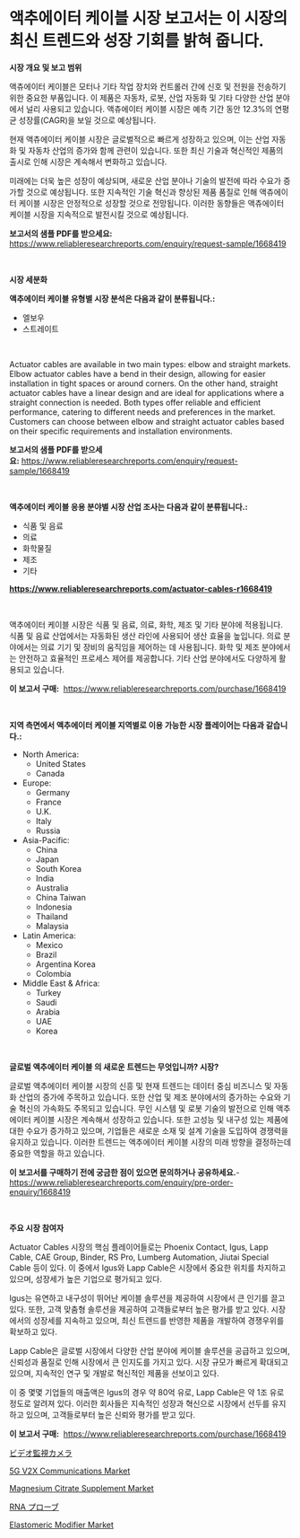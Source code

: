 <p><h1>액추에이터 케이블 시장 보고서는 이 시장의 최신 트렌드와 성장 기회를 밝혀 줍니다.</h1></p><p><strong>시장 개요 및 보고 범위</strong></p>
<p><p>액츄에이터 케이블은 모터나 기타 작업 장치와 컨트롤러 간에 신호 및 전원을 전송하기 위한 중요한 부품입니다. 이 제품은 자동차, 로봇, 산업 자동화 및 기타 다양한 산업 분야에서 널리 사용되고 있습니다. 액츄에이터 케이블 시장은 예측 기간 동안 12.3%의 연평균 성장률(CAGR)을 보일 것으로 예상됩니다. </p><p>현재 액츄에이터 케이블 시장은 글로벌적으로 빠르게 성장하고 있으며, 이는 산업 자동화 및 자동차 산업의 증가와 함께 관련이 있습니다. 또한 최신 기술과 혁신적인 제품의 출시로 인해 시장은 계속해서 변화하고 있습니다. </p><p>미래에는 더욱 높은 성장이 예상되며, 새로운 산업 분야나 기술의 발전에 따라 수요가 증가할 것으로 예상됩니다. 또한 지속적인 기술 혁신과 향상된 제품 품질로 인해 액츄에이터 케이블 시장은 안정적으로 성장할 것으로 전망됩니다. 이러한 동향들은 액츄에이터 케이블 시장을 지속적으로 발전시킬 것으로 예상됩니다.</p></p>
<p><strong>보고서의 샘플 PDF를 받으세요:</strong> <a href="https://www.reliableresearchreports.com/enquiry/request-sample/1668419">https://www.reliableresearchreports.com/enquiry/request-sample/1668419</a></p>
<p>&nbsp;</p>
<p><strong>시장 세분화</strong></p>
<p><strong>액추에이터 케이블 유형별 시장 분석은 다음과 같이 분류됩니다.:</strong></p>
<p><ul><li>엘보우</li><li>스트레이트</li></ul></p>
<p>&nbsp;</p>
<p><p>Actuator cables are available in two main types: elbow and straight markets. Elbow actuator cables have a bend in their design, allowing for easier installation in tight spaces or around corners. On the other hand, straight actuator cables have a linear design and are ideal for applications where a straight connection is needed. Both types offer reliable and efficient performance, catering to different needs and preferences in the market. Customers can choose between elbow and straight actuator cables based on their specific requirements and installation environments.</p></p>
<p><strong>보고서의 샘플 PDF를 받으세요:</strong>&nbsp;<a href="https://www.reliableresearchreports.com/enquiry/request-sample/1668419">https://www.reliableresearchreports.com/enquiry/request-sample/1668419</a></p>
<p>&nbsp;</p>
<p><strong> 액추에이터 케이블 응용 분야별 시장 산업 조사는 다음과 같이 분류됩니다.:</strong></p>
<p><ul><li>식품 및 음료</li><li>의료</li><li>화학물질</li><li>제조</li><li>기타</li></ul></p>
<p><strong><a href="https://www.reliableresearchreports.com/actuator-cables-r1668419">https://www.reliableresearchreports.com/actuator-cables-r1668419</a></strong></p>
<p>&nbsp;</p>
<p><p>액추에이터 케이블 시장은 식품 및 음료, 의료, 화학, 제조 및 기타 분야에 적용됩니다. 식품 및 음료 산업에서는 자동화된 생산 라인에 사용되어 생산 효율을 높입니다. 의료 분야에서는 의료 기기 및 장비의 움직임을 제어하는 데 사용됩니다. 화학 및 제조 분야에서는 안전하고 효율적인 프로세스 제어를 제공합니다. 기타 산업 분야에서도 다양하게 활용되고 있습니다.</p></p>
<p><strong>이 보고서 구매:</strong>&nbsp; <a href="https://www.reliableresearchreports.com/purchase/1668419">https://www.reliableresearchreports.com/purchase/1668419</a></p>
<p>&nbsp;</p>
<p><strong>지역 측면에서 액추에이터 케이블 지역별로 이용 가능한 시장 플레이어는 다음과 같습니다.:</strong></p>
<p><ul>
    <li>
        North America:
        <ul>
            <li>United States</li>
            <li>Canada</li>
        </ul>
    </li>
    <li>
        Europe:
        <ul>
            <li>Germany</li>
            <li>France</li>
            <li>U.K.</li>
            <li>Italy</li>
            <li>Russia</li>
        </ul>
    </li>
    <li>
        Asia-Pacific:
        <ul>
            <li>China</li>
            <li>Japan</li>
            <li>South Korea</li>
            <li>India</li>
            <li>Australia</li>
            <li>China Taiwan</li>
            <li>Indonesia</li>
            <li>Thailand</li>
            <li>Malaysia</li>
        </ul>
    </li>
    <li>
        Latin America:
        <ul>
            <li>Mexico</li>
            <li>Brazil</li>
            <li>Argentina Korea</li>
            <li>Colombia</li>
        </ul>
    </li>
    <li>
        Middle East & Africa:
        <ul>
            <li>Turkey</li>
            <li>Saudi</li>
            <li>Arabia</li>
            <li>UAE</li>
            <li>Korea</li>
        </ul>
    </li>
    </ul></p>
<p>&nbsp;</p>
<p><strong>글로벌 액추에이터 케이블 의 새로운 트렌드는 무엇입니까? 시장?</strong></p>
<p><p>글로벌 액추에이터 케이블 시장의 신흥 및 현재 트렌드는 데이터 중심 비즈니스 및 자동화 산업의 증가에 주목하고 있습니다. 또한 산업 및 제조 분야에서의 증가하는 수요와 기술 혁신의 가속화도 주목되고 있습니다. 무인 시스템 및 로봇 기술의 발전으로 인해 액추에이터 케이블 시장은 계속해서 성장하고 있습니다. 또한 고성능 및 내구성 있는 제품에 대한 수요가 증가하고 있으며, 기업들은 새로운 소재 및 설계 기술을 도입하여 경쟁력을 유지하고 있습니다. 이러한 트렌드는 액추에이터 케이블 시장의 미래 방향을 결정하는데 중요한 역할을 하고 있습니다.</p></p>
<p><strong>이 보고서를 구매하기 전에 궁금한 점이 있으면 문의하거나 공유하세요.</strong>- <a href="https://www.reliableresearchreports.com/enquiry/pre-order-enquiry/1668419">https://www.reliableresearchreports.com/enquiry/pre-order-enquiry/1668419</a></p>
<p>&nbsp;</p>
<p><strong>주요 시장 참여자</strong></p>
<p><p>Actuator Cables 시장의 핵심 플레이어들로는 Phoenix Contact, Igus, Lapp Cable, CAE Group, Binder, RS Pro, Lumberg Automation, Jiutai Special Cable 등이 있다. 이 중에서 Igus와 Lapp Cable은 시장에서 중요한 위치를 차지하고 있으며, 성장세가 높은 기업으로 평가되고 있다.</p><p>Igus는 유연하고 내구성이 뛰어난 케이블 솔루션을 제공하여 시장에서 큰 인기를 끌고 있다. 또한, 고객 맞춤형 솔루션을 제공하여 고객들로부터 높은 평가를 받고 있다. 시장에서의 성장세를 지속하고 있으며, 최신 트렌드를 반영한 제품을 개발하여 경쟁우위를 확보하고 있다.</p><p>Lapp Cable은 글로벌 시장에서 다양한 산업 분야에 케이블 솔루션을 공급하고 있으며, 신뢰성과 품질로 인해 시장에서 큰 인지도를 가지고 있다. 시장 규모가 빠르게 확대되고 있으며, 지속적인 연구 및 개발로 혁신적인 제품을 선보이고 있다.</p><p>이 중 몇몇 기업들의 매출액은 Igus의 경우 약 80억 유로, Lapp Cable은 약 1조 유로 정도로 알려져 있다. 이러한 회사들은 지속적인 성장과 혁신으로 시장에서 선두를 유지하고 있으며, 고객들로부터 높은 신뢰와 평가를 받고 있다.</p></p>
<p><strong>이 보고서 구매:</strong>&nbsp;&nbsp;<a href="https://www.reliableresearchreports.com/purchase/1668419">https://www.reliableresearchreports.com/purchase/1668419</a></p>
<p><p><a href="https://github.com/CloydAbbott2023/Market-Research-Report-List-1/blob/main/788829858758.md">ビデオ監視カメラ</a></p><p><a href="https://medium.com/@marcoshoppe2023/5g-v2x-communications-market-trends-forecast-and-competitive-analysis-to-2031-9222ea94072a">5G V2X Communications Market</a></p><p><a href="https://github.com/julyju69/Market-Research-Report-List-3/blob/main/magnesium-citrate-supplement-market.md">Magnesium Citrate Supplement Market</a></p><p><a href="https://github.com/Fatimaklein1/Market-Research-Report-List-1/blob/main/421495158759.md">RNA プローブ</a></p><p><a href="https://issuu.com/reportprime-2/docs/elastomeric-modifier-market-size-2030.pptx">Elastomeric Modifier Market</a></p></p>